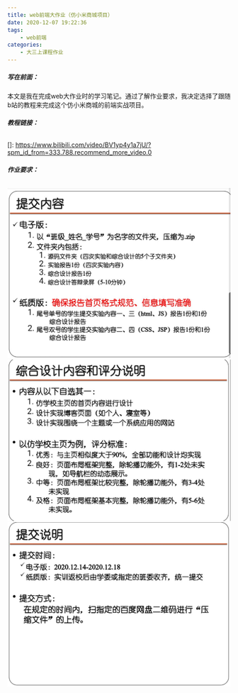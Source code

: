 ```yaml
---
title: web前端大作业（仿小米商城项目）
date: 2020-12-07 19:22:36
tags:
	- web前端
categories:
	- 大三上课程作业
---
```


##### **写在前面：**

​		本文是我在完成web大作业时的学习笔记。通过了解作业要求，我决定选择了跟随b站的教程来完成这个仿小米商城的前端实战项目。

###### 		**教程链接：**

[]: https://www.bilibili.com/video/BV1yp4y1a7jU/?spm_id_from=333.788.recommend_more_video.0



###### 		**作业要求：**

<img src="https://raw.githubusercontent.com/rabbitcat04261028/picgo/master/%E5%89%8D%E7%AB%AF%E4%BD%9C%E4%B8%9A%E6%8F%90%E4%BA%A4%E5%86%85%E5%AE%B9.jpg"  />

<img src="https://raw.githubusercontent.com/rabbitcat04261028/picgo/master/%E5%89%8D%E7%AB%AF%E4%BD%9C%E4%B8%9A%E8%A6%81%E6%B1%82.jpg"  />

<img src="https://raw.githubusercontent.com/rabbitcat04261028/picgo/master/%E5%89%8D%E7%AB%AF%E4%BD%9C%E4%B8%9A%E6%8F%90%E4%BA%A4%E8%AF%B4%E6%98%8E.jpg"  />

